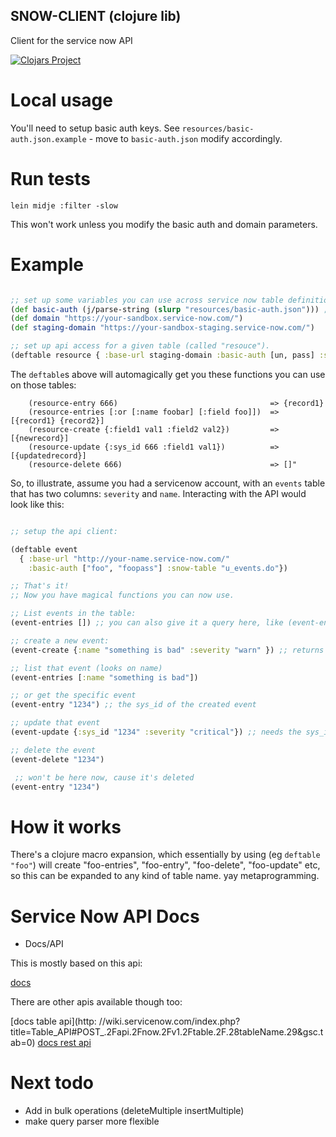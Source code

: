 ## SNOW-CLIENT (clojure lib)

Client for the service now API 

[![Clojars Project](http://clojars.org/snow-client/latest-version.svg)](http://clojars.org/snow-client)

# Local usage

You'll need to setup basic auth keys. See `resources/basic-auth.json.example` - move to `basic-auth.json` modify accordingly.

# Run tests

`lein midje :filter -slow` 

This won't work unless you modify the basic auth and domain parameters.

# Example

```clojure

;; set up some variables you can use across service now table definitions
(def basic-auth (j/parse-string (slurp "resources/basic-auth.json"))) ; ["un", "pass"]
(def domain "https://your-sandbox.service-now.com/")
(def staging-domain "https://your-sandbox-staging.service-now.com/")

;; set up api access for a given table (called "resouce").
(deftable resource { :base-url staging-domain :basic-auth [un, pass] :snow-table "u_resouce.do"})
```

The `deftable`s above will automagically get you these functions you can use on those tables:

```
    (resource-entry 666)                                  => {record1}
    (resource-entries [:or [:name foobar] [:field foo]])  => [{record1} {record2}]
    (resource-create {:field1 val1 :field2 val2})         => [{newrecord}]
    (resource-update {:sys_id 666 :field1 val1})          => [{updatedrecord}]
    (resource-delete 666)                                 => []"
```

So, to illustrate, assume you had a servicenow account, with an `events` table that has two columns: `severity` and `name`. Interacting with the API would look like this:

```clojure

;; setup the api client:

(deftable event
  { :base-url "http://your-name.service-now.com/"
    :basic-auth ["foo", "foopass"] :snow-table "u_events.do"})

;; That's it!
;; Now you have magical functions you can now use.

;; List events in the table:
(event-entries []) ;; you can also give it a query here, like (event-entries [:name "foo"])

;; create a new event:
(event-create {:name "something is bad" :severity "warn" }) ;; returns the created event

;; list that event (looks on name)
(event-entries [:name "something is bad"])

;; or get the specific event
(event-entry "1234") ;; the sys_id of the created event

;; update that event
(event-update {:sys_id "1234" :severity "critical"}) ;; needs the sys_id of the created event

;; delete the event
(event-delete "1234")

 ;; won't be here now, cause it's deleted
(event-entry "1234")

```

# How it works

There's a clojure macro expansion, which essentially by using (eg `deftable "foo"`) will create "foo-entries", "foo-entry", "foo-delete", "foo-update" etc, so this can be expanded to any kind of table name. yay metaprogramming.

# Service Now API Docs

- Docs/API

This is mostly based on this api:

[docs](http://wiki.servicenow.com/index.php?title=Legacy:JSON_Web_Service#gsc.tab=0)

There are other apis available though too:

[docs table api](http: //wiki.servicenow.com/index.php?title=Table_API#POST_.2Fapi.2Fnow.2Fv1.2Ftable.2F.28tableName.29&gsc.tab=0)
[docs rest api](http://wiki.servicenow.com/index.php?title=REST_API#Security&gsc.tab=0)

# Next todo

- Add in bulk operations (deleteMultiple insertMultiple)
- make query parser more flexible

